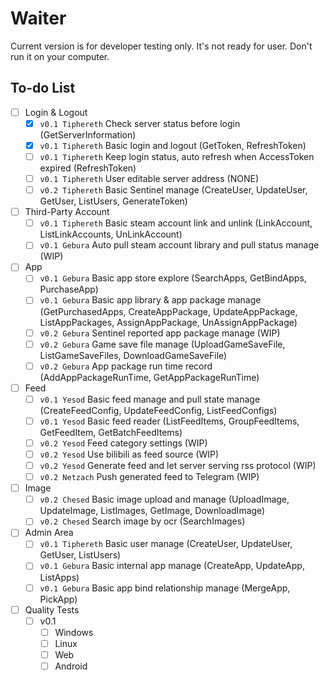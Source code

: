 # Waiter

Current version is for developer testing only. It's not ready for user. Don't run it on your computer.

## To-do List

- [ ] Login & Logout
  - [x] `v0.1 Tiphereth` Check server status before login  (GetServerInformation)
  - [x] `v0.1 Tiphereth` Basic login and logout (GetToken, RefreshToken)
  - [ ] `v0.1 Tiphereth` Keep login status, auto refresh when AccessToken expired (RefreshToken)
  - [ ] `v0.1 Tiphereth` User editable server address (NONE)
  - [ ] `v0.2 Tiphereth` Basic Sentinel manage (CreateUser, UpdateUser, GetUser, ListUsers, GenerateToken)
- [ ] Third-Party Account
  - [ ] `v0.1 Tiphereth` Basic steam account link and unlink (LinkAccount, ListLinkAccounts, UnLinkAccount)
  - [ ] `v0.1 Gebura` Auto pull steam account library and pull status manage (WIP)
- [ ] App
  - [ ] `v0.1 Gebura` Basic app store explore (SearchApps, GetBindApps, PurchaseApp)
  - [ ] `v0.1 Gebura` Basic app library & app package manage (GetPurchasedApps, CreateAppPackage, UpdateAppPackage, ListAppPackages, AssignAppPackage, UnAssignAppPackage)
  - [ ] `v0.2 Gebura` Sentinel reported app package manage (WIP)
  - [ ] `v0.2 Gebura` Game save file manage (UploadGameSaveFile, ListGameSaveFiles, DownloadGameSaveFile)
  - [ ] `v0.2 Gebura` App package run time record (AddAppPackageRunTime, GetAppPackageRunTime)
- [ ] Feed
  - [ ] `v0.1 Yesod` Basic feed manage and pull state manage (CreateFeedConfig, UpdateFeedConfig, ListFeedConfigs)
  - [ ] `v0.1 Yesod` Basic feed reader (ListFeedItems, GroupFeedItems, GetFeedItem, GetBatchFeedItems)
  - [ ] `v0.2 Yesod` Feed category settings (WIP)
  - [ ] `v0.2 Yesod` Use bilibili as feed source (WIP)
  - [ ] `v0.2 Yesod` Generate feed and let server serving rss protocol (WIP)
  - [ ] `v0.2 Netzach` Push generated feed to Telegram (WIP)
- [ ] Image
  - [ ] `v0.2 Chesed` Basic image upload and manage (UploadImage, UpdateImage, ListImages, GetImage, DownloadImage)
  - [ ] `v0.2 Chesed` Search image by ocr (SearchImages)
- [ ] Admin Area
  - [ ] `v0.1 Tiphereth` Basic user manage (CreateUser, UpdateUser, GetUser, ListUsers)
  - [ ] `v0.1 Gebura` Basic internal app manage (CreateApp, UpdateApp, ListApps)
  - [ ] `v0.1 Gebura` Basic app bind relationship manage (MergeApp, PickApp)
- [ ] Quality Tests
  - [ ] v0.1 
    - [ ] Windows
    - [ ] Linux
    - [ ] Web
    - [ ] Android
